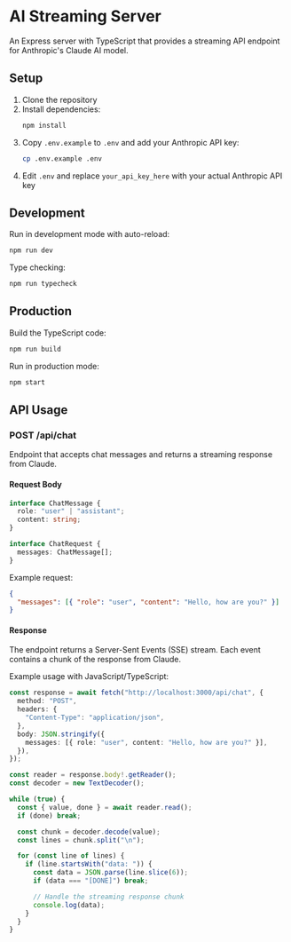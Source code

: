 # AI Streaming Server

An Express server with TypeScript that provides a streaming API endpoint for Anthropic's Claude AI model.

## Setup

1. Clone the repository
2. Install dependencies:
   ```bash
   npm install
   ```
3. Copy `.env.example` to `.env` and add your Anthropic API key:
   ```bash
   cp .env.example .env
   ```
4. Edit `.env` and replace `your_api_key_here` with your actual Anthropic API key

## Development

Run in development mode with auto-reload:

```bash
npm run dev
```

Type checking:

```bash
npm run typecheck
```

## Production

Build the TypeScript code:

```bash
npm run build
```

Run in production mode:

```bash
npm start
```

## API Usage

### POST /api/chat

Endpoint that accepts chat messages and returns a streaming response from Claude.

#### Request Body

```typescript
interface ChatMessage {
  role: "user" | "assistant";
  content: string;
}

interface ChatRequest {
  messages: ChatMessage[];
}
```

Example request:

```json
{
  "messages": [{ "role": "user", "content": "Hello, how are you?" }]
}
```

#### Response

The endpoint returns a Server-Sent Events (SSE) stream. Each event contains a chunk of the response from Claude.

Example usage with JavaScript/TypeScript:

```typescript
const response = await fetch("http://localhost:3000/api/chat", {
  method: "POST",
  headers: {
    "Content-Type": "application/json",
  },
  body: JSON.stringify({
    messages: [{ role: "user", content: "Hello, how are you?" }],
  }),
});

const reader = response.body!.getReader();
const decoder = new TextDecoder();

while (true) {
  const { value, done } = await reader.read();
  if (done) break;

  const chunk = decoder.decode(value);
  const lines = chunk.split("\n");

  for (const line of lines) {
    if (line.startsWith("data: ")) {
      const data = JSON.parse(line.slice(6));
      if (data === "[DONE]") break;

      // Handle the streaming response chunk
      console.log(data);
    }
  }
}
```
